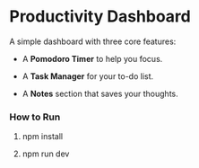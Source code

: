 Productivity Dashboard
======================

A simple dashboard with three core features:

*   A **Pomodoro Timer** to help you focus.
    
*   A **Task Manager** for your to-do list.
    
*   A **Notes** section that saves your thoughts.
    

### How to Run

1.  npm install
    
2.  npm run dev